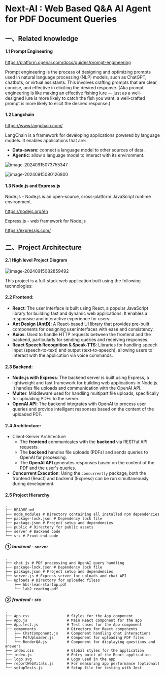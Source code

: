# Next-AI : Web Based Q&A AI Agent for PDF Document Queries

## 一、Related knowledge

#### 1.1 Prompt Engineering

https://platform.openai.com/docs/guides/prompt-engineering

Prompt engineering is the process of designing and optimizing prompts used in natural language processing (NLP) models, such as ChatGPT, chatbots, or virtual assistants. This involves crafting prompts that are clear, concise, and effective in eliciting the desired response.
(Aka prompt engineering is like making an effective fishing lure — just as a well-designed lure is more likely to catch the fish you want, a well-crafted prompt is more likely to elicit the desired response.)

#### 1.2 Langchain

https://www.langchain.com/

LangChain is a framework for developing applications powered by language models. It enables applications that are:

- **Data-aware**: connect a language model to other sources of data.
- **Agentic**: allow a language model to interact with its environment.

![image-20240915073755347](https://github.com/Huangzjun/img/blob/main/image-20240915073755347.png)

![image-20240915080126800](https://github.com/Huangzjun/img/blob/main/image-20240915080126800.png)

#### 1.3 Node.js and Express.js

Node.js - Node.js is an open-source, cross-platform JavaScript runtime environment. 

https://nodejs.org/en

Express.js - web framework for Node.js 

https://expressjs.com/



## 二、Project Architecture

#### 2.1 High level Project Diagram

![image-20240915082859492](https://github.com/Huangzjun/img/blob/main/image-20240915082859492.png)

This project is a full-stack web application built using the following technologies:

#### 2.2 Frontend:

- **React**: The user interface is built using React, a popular JavaScript library for building fast and dynamic web applications. It enables a responsive and interactive experience for users.
- **Ant Design (AntD)**: A React-based UI library that provides pre-built components for designing user interfaces with ease and consistency.
- **Axios**: Used to handle HTTP requests between the frontend and the backend, particularly for sending queries and receiving responses.
- **React Speech Recognition & Speak-TTS**: Libraries for handling speech input (speech-to-text) and output (text-to-speech), allowing users to interact with the application via voice commands.

#### 2.3 Backend:

- **Node.js with Express**: The backend server is built using Express, a lightweight and fast framework for building web applications in Node.js. It handles file uploads and communication with the OpenAI API.
- **Multer**: Middleware used for handling multipart file uploads, specifically for uploading PDFs to the server.
- **OpenAI API**: The backend integrates with OpenAI to process user queries and provide intelligent responses based on the content of the uploaded PDF.

#### 2.4 Architecture:

- Client-Server Architecture
  - The **frontend** communicates with the **backend** via RESTful API requests.
  - The **backend** handles file uploads (PDFs) and sends queries to OpenAI for processing.
  - The **OpenAI API** generates responses based on the content of the PDF and the user's queries.
- **Concurrent Execution**: Using the `concurrently` package, both the frontend (React) and backend (Express) can be run simultaneously during development.

#### 2.5 Project Hierarchy

```shell
.
├── README.md
├── node_modules # Directory containing all installed npm dependencies
├── package-lock.json # Dependency lock file
├── package.json # Project setup and dependencies
├── public # Directory for public assets
├── server # Backend code
└── src # Front-end code
```

##### ➀ backend - server

```shell
.
├── chat.js # PDF processing and OpenAI query handling
├── package-lock.json # Dependency lock file
├── package.json # Project setup and dependencies
├── server.js # Express server for uploads and chat API
└── uploads # Directory for uploaded filess
    ├── hbs-lean-startup.pdf
    └── lab2 reading.pdf
```

##### ➁ frontend - src

```shell
.
├── App.css                 # Styles for the App component
├── App.js                  # Main React component for the app
├── App.test.js             # Test cases for the App component
├── components              # Directory for React components
│   ├── ChatComponent.js    # Component handling chat interactions
│   ├── PdfUploader.js      # Component for uploading PDF files
│   └── RenderQA.js         # Component for displaying questions and answers
├── index.css               # Global styles for the application
├── index.js                # Entry point of the React application
├── logo.svg                # Logo used in the app
├── reportWebVitals.js      # For measuring app performance (optional)
└── setupTests.js           # Setup file for testing with Jest
```


